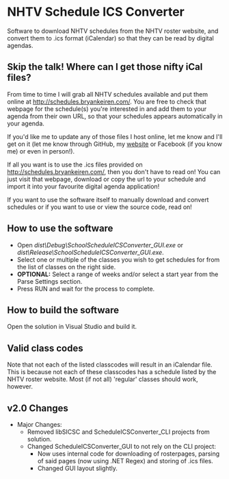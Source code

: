 NHTV Schedule ICS Converter
========================

Software to download NHTV schedules from the NHTV roster website, and convert them to .ics format (iCalendar) so that they can be read by digital agendas.

Skip the talk! Where can I get those nifty iCal files?
------------------------

From time to time I will grab all NHTV schedules available and put them online at http://schedules.bryankeiren.com/. You are free to check that webpage for the schedule(s) you're interested in and add them to your agenda from their own URL,
so that your schedules appears automatically in your agenda.

If you'd like me to update any of those files I host online, let me know and I'll get on it (let me know through GitHub, my [website](http://bryankeiren.com/contact) or Facebook (if you know me) or even in person!).

If all you want is to use the .ics files provided on http://schedules.bryankeiren.com/, then you don't have to read on! You can just visit that webpage, download or copy the url to your schedule and import it into your favourite digital agenda application!

If you want to use the software itself to manually download and convert schedules or if you want to use or view the source code, read on!

How to use the software
------------------------

- Open *dist\Debug\SchoolScheduleICSConverter_GUI.exe* or *dist\Release\SchoolScheduleICSConverter_GUI.exe*.
- Select one or multiple of the classes you wish to get schedules for from the list of classes on the right side.
- **OPTIONAL:** Select a range of weeks and/or select a start year from the Parse Settings section.
- Press RUN and wait for the process to complete.

How to build the software
------------------------

Open the solution in Visual Studio and build it.

Valid class codes
------------------------

Note that not each of the listed classcodes will result in an iCalendar file. This is because not each of these classcodes has a schedule listed by the NHTV roster website.
Most (if not all) 'regular' classes should work, however.


v2.0 Changes
------------------------

- Major Changes:
  - Removed libSICSC and ScheduleICSConverter_CLI projects from solution.
  - Changed ScheduleICSConverter_GUI to not rely on the CLI project:
    - Now uses internal code for downloading of rosterpages, parsing of said pages (now using .NET Regex) and storing of .ics files.
    - Changed GUI layout slightly.

